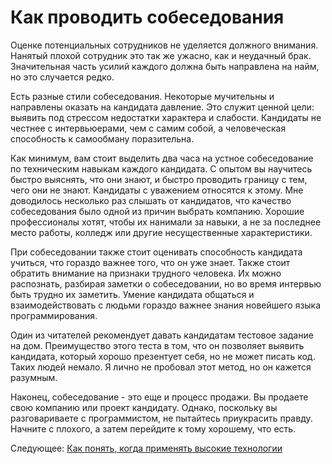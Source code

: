 # Как проводить собеседования
[//]: # (Version:1.0.0)
Оценке потенциальных сотрудников не уделяется должного внимания. Нанятый плохой сотрудник это так же ужасно, как и неудачный брак. Значительная часть усилий каждого должна быть направлена на найм, но это случается редко.

Есть разные стили собеседования. Некоторые мучительны и направлены оказать на кандидата давление. Это служит ценной цели: выявить под стрессом недостатки характера и слабости. Кандидаты не честнее с интервьюерами, чем с самим собой, а человеческая способность к самообману поразительна. 

Как минимум, вам стоит выделить два часа на устное собеседование по техническим навыкам каждого кандидата. С опытом вы научитесь быстро выяснять, что они знают, и быстро проводить границу с тем, чего они не знают. Кандидаты с уважением относятся к этому. Мне доводилось несколько раз слышать от кандидатов, что качество собеседования было одной из причин выбрать компанию. Хорошие профессионалы хотят, чтобы их нанимали за навыки, а не за последнее место работы, колледж или другие несущественные характеристики.

При собеседовании также стоит оценивать способность кандидата учиться, что гораздо важнее того, что он уже знает. Также стоит обратить внимание на признаки трудного человека. Их можно распознать, разбирая заметки о собеседовании, но во время интервью быть трудно их заметить. Умение кандидата общаться и взаимодействовать с людьми гораздо важнее знания новейшего языка программирования.

Один из читателей рекомендует давать кандидатам тестовое задание на дом. Преимущество этого теста в том, что он позволяет выявить кандидата, который хорошо презентует себя, но не может писать код. Таких людей немало. Я лично не пробовал этот метод, но он кажется разумным.

Наконец, собеседование - это еще и процесс продажи. Вы продаете свою компанию или проект кандидату. Однако, поскольку вы разговариваете с программистом, не пытайтесь приукрасить правду. Начните с плохого, а затем перейдите к тому хорошему, что есть. 

Следующее: [Как понять, когда применять высокие технологии](07-How-to-Know-When-to-Apply-Fancy-Computer-Science.md)
